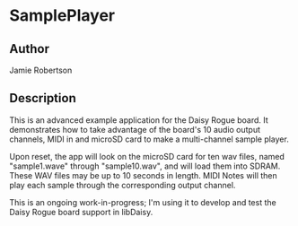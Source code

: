 # SamplePlayer

## Author

Jamie Robertson

## Description

This is an advanced example application for the Daisy Rogue board. It demonstrates how to take advantage of the board's
10 audio output channels, MIDI in and microSD card to make a multi-channel sample player.

Upon reset, the app will look on the microSD card for ten wav files, named "sample1.wave" through "sample10.wav", and
will load them into SDRAM. These WAV files may be up to 10 seconds in length. MIDI Notes will then play each sample
through the corresponding output channel.

This is an ongoing work-in-progress; I'm using it to develop and test the Daisy Rogue board support in libDaisy.

